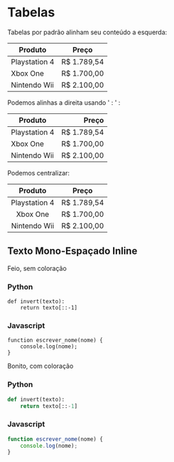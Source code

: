 # Tabelas

Tabelas por padrão alinham seu conteúdo a esquerda:

Produto | Preço
--------|------
Playstation 4 | R$ 1.789,54
Xbox One | R$ 1.700,00
Nintendo Wii | R$ 2.100,00

Podemos alinhas a direita usando ' : ' :

Produto | Preço
--------|------:
Playstation 4 | R$ 1.789,54
Xbox One | R$ 1.700,00
Nintendo Wii | R$ 2.100,00

Podemos centralizar:

Produto | Preço
:--------:|------
Playstation 4 | R$ 1.789,54
Xbox One | R$ 1.700,00
Nintendo Wii | R$ 2.100,00

## Texto Mono-Espaçado Inline

Feio, sem coloração

### Python

```
def invert(texto):
    return texto[::-1]
```

### Javascript

```
function escrever_nome(nome) {
    console.log(nome);
}
```

Bonito, com coloração

### Python

```python
def invert(texto):
    return texto[::-1]
```

### Javascript

```js
function escrever_nome(nome) {
    console.log(nome);
}
```